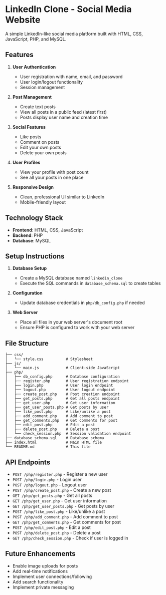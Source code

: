 # LinkedIn Clone - Social Media Website

A simple LinkedIn-like social media platform built with HTML, CSS, JavaScript, PHP, and MySQL.

## Features

1. **User Authentication**
   - User registration with name, email, and password
   - User login/logout functionality
   - Session management

2. **Post Management**
   - Create text posts
   - View all posts in a public feed (latest first)
   - Posts display user name and creation time

3. **Social Features**
   - Like posts
   - Comment on posts
   - Edit your own posts
   - Delete your own posts

4. **User Profiles**
   - View your profile with post count
   - See all your posts in one place

5. **Responsive Design**
   - Clean, professional UI similar to LinkedIn
   - Mobile-friendly layout

## Technology Stack

- **Frontend**: HTML, CSS, JavaScript
- **Backend**: PHP
- **Database**: MySQL

## Setup Instructions

1. **Database Setup**
   - Create a MySQL database named `linkedin_clone`
   - Execute the SQL commands in `database_schema.sql` to create tables

2. **Configuration**
   - Update database credentials in `php/db_config.php` if needed

3. **Web Server**
   - Place all files in your web server's document root
   - Ensure PHP is configured to work with your web server

## File Structure

```
├── css/
│   └── style.css          # Stylesheet
├── js/
│   └── main.js            # Client-side JavaScript
├── php/
│   ├── db_config.php      # Database configuration
│   ├── register.php       # User registration endpoint
│   ├── login.php          # User login endpoint
│   ├── logout.php         # User logout endpoint
│   ├── create_post.php    # Post creation endpoint
│   ├── get_posts.php      # Get all posts endpoint
│   ├── get_user.php       # Get user information
│   ├── get_user_posts.php # Get posts by user
│   ├── like_post.php      # Like/unlike a post
│   ├── add_comment.php    # Add comment to post
│   ├── get_comments.php   # Get comments for post
│   ├── edit_post.php      # Edit a post
│   ├── delete_post.php    # Delete a post
│   └── check_session.php  # Session validation endpoint
├── database_schema.sql    # Database schema
├── index.html             # Main HTML file
└── README.md              # This file
```

## API Endpoints

- `POST /php/register.php` - Register a new user
- `POST /php/login.php` - Login user
- `POST /php/logout.php` - Logout user
- `POST /php/create_post.php` - Create a new post
- `GET /php/get_posts.php` - Get all posts
- `GET /php/get_user.php` - Get user information
- `GET /php/get_user_posts.php` - Get posts by user
- `POST /php/like_post.php` - Like/unlike a post
- `POST /php/add_comment.php` - Add comment to post
- `GET /php/get_comments.php` - Get comments for post
- `POST /php/edit_post.php` - Edit a post
- `POST /php/delete_post.php` - Delete a post
- `GET /php/check_session.php` - Check if user is logged in

## Future Enhancements

- Enable image uploads for posts
- Add real-time notifications
- Implement user connections/following
- Add search functionality
- Implement private messaging